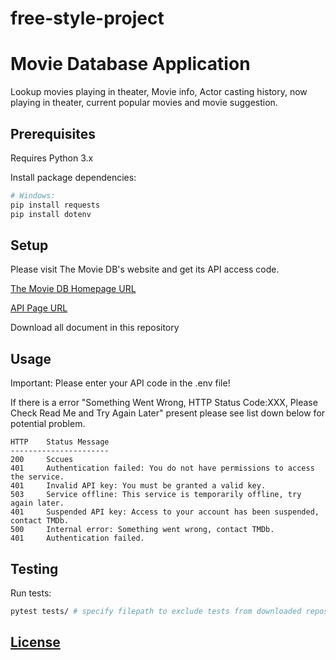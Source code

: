 # free-style-project

# Movie Database Application

Lookup movies playing in theater, Movie info, Actor casting history, now playing in theater, current popular movies and movie suggestion.

## Prerequisites

Requires Python 3.x

Install package dependencies:

```sh
# Windows:
pip install requests
pip install dotenv
```

## Setup

Please visit The Movie DB's website and get its API access code.

[The Movie DB Homepage URL](https://www.themoviedb.org/?language=en)

[API Page URL](https://www.themoviedb.org/documentation/api?language=en)

Download all document in this repository

## Usage

Important:
Please enter your API code in the .env file!

If there is a error "Something Went Wrong, HTTP Status Code:XXX, Please Check Read Me and Try Again Later" present please see list down below for potential problem.

```
HTTP    Status Message
----------------------
200     Sccues
401     Authentication failed: You do not have permissions to access the service.
401     Invalid API key: You must be granted a valid key.
503     Service offline: This service is temporarily offline, try again later.
401     Suspended API key: Access to your account has been suspended, contact TMDb.
500     Internal error: Something went wrong, contact TMDb.
401     Authentication failed.
```


## Testing

Run tests:

```sh
pytest tests/ # specify filepath to exclude tests from downloaded repos
```

## [License](LICENSE.md)





